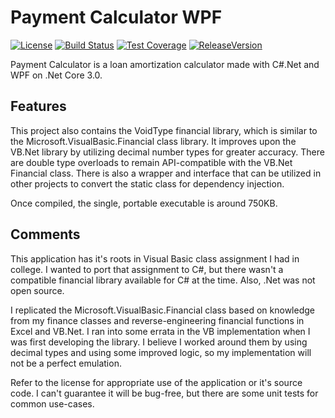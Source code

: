 # Payment Calculator WPF

[![License](https://img.shields.io/github/license/void-type/Payment_Calculator_WPF.svg?style=flat-square)](https://github.com/void-type/Payment_Calculator_WPF/blob/master/LICENSE.txt)
[![Build Status](https://img.shields.io/azure-devops/build/void-type/PaymentCalculator.Wpf/7.svg?style=flat-square)](https://dev.azure.com/void-type/PaymentCalculator.Wpf/_build/latest?definitionId=7&branchName=master)
[![Test Coverage](https://img.shields.io/azure-devops/coverage/void-type/PaymentCalculator.Wpf/7.svg?style=flat-square)](https://dev.azure.com/void-type/PaymentCalculator.Wpf/_build/latest?definitionId=7&branchName=master)
[![ReleaseVersion](https://img.shields.io/github/release/void-type/Payment_Calculator_Wpf.svg?style=flat-square)](https://github.com/void-type/Payment_Calculator_WPF/releases)

Payment Calculator is a loan amortization calculator made with C#.Net and WPF on .Net Core 3.0.

## Features

This project also contains the VoidType financial library, which is similar to the Microsoft.VisualBasic.Financial class library. It improves upon the VB.Net library by utilizing decimal number types for greater accuracy. There are double type overloads to remain API-compatible with the VB.Net Financial class. There is also a wrapper and interface that can be utilized in other projects to convert the static class for dependency injection.

Once compiled, the single, portable executable is around 750KB.

## Comments

This application has it's roots in Visual Basic class assignment I had in college. I wanted to port that assignment to C#, but there wasn't a compatible financial library available for C# at the time. Also, .Net was not open source.

I replicated the Microsoft.VisualBasic.Financial class based on knowledge from my finance classes and reverse-engineering financial functions in Excel and VB.Net. I ran into some errata in the VB implementation when I was first developing the library. I believe I worked around them by using decimal types and using some improved logic, so my implementation will not be a perfect emulation.

Refer to the license for appropriate use of the application or it's source code. I can't guarantee it will be bug-free, but there are some unit tests for common use-cases.

